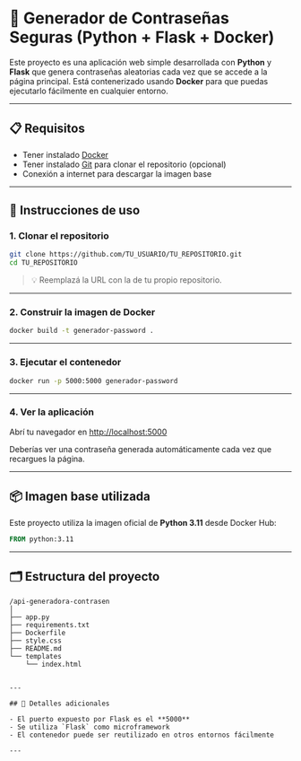 # 🔐 Generador de Contraseñas Seguras (Python + Flask + Docker)

Este proyecto es una aplicación web simple desarrollada con **Python** y **Flask** que genera contraseñas aleatorias cada vez que se accede a la página principal. Está contenerizado usando **Docker** para que puedas ejecutarlo fácilmente en cualquier entorno.

---

## 📋 Requisitos

- Tener instalado [Docker](https://www.docker.com/)
- Tener instalado [Git](https://git-scm.com/) para clonar el repositorio (opcional)
- Conexión a internet para descargar la imagen base

---

## 🚀 Instrucciones de uso

### 1. Clonar el repositorio

```bash
git clone https://github.com/TU_USUARIO/TU_REPOSITORIO.git
cd TU_REPOSITORIO
```

> 💡 Reemplazá la URL con la de tu propio repositorio.

---

### 2. Construir la imagen de Docker

```bash
docker build -t generador-password .
```

---

### 3. Ejecutar el contenedor

```bash
docker run -p 5000:5000 generador-password
```

---

### 4. Ver la aplicación

Abrí tu navegador en [http://localhost:5000](http://localhost:5000)

Deberías ver una contraseña generada automáticamente cada vez que recargues la página.

---

## 📦 Imagen base utilizada

Este proyecto utiliza la imagen oficial de **Python 3.11** desde Docker Hub:

```dockerfile
FROM python:3.11
```

---

## 🗂 Estructura del proyecto

```
/api-generadora-contrasen
│
├── app.py
├── requirements.txt
├── Dockerfile
├── style.css
├── README.md
└── templates
    └── index.html


---

## 📌 Detalles adicionales

- El puerto expuesto por Flask es el **5000**
- Se utiliza `Flask` como microframework
- El contenedor puede ser reutilizado en otros entornos fácilmente

---


